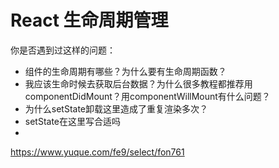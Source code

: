 # React 生命周期管理

你是否遇到过这样的问题：

- 组件的生命周期有哪些？为什么要有生命周期函数？
- 我应该生命时候去获取后台数据？为什么很多教程都推荐用componentDidMount？用componentWillMount有什么问题？
- 为什么setState卸载这里造成了重复渲染多次？
- setState在这里写合适吗
- ​	

https://www.yuque.com/fe9/select/fon761







